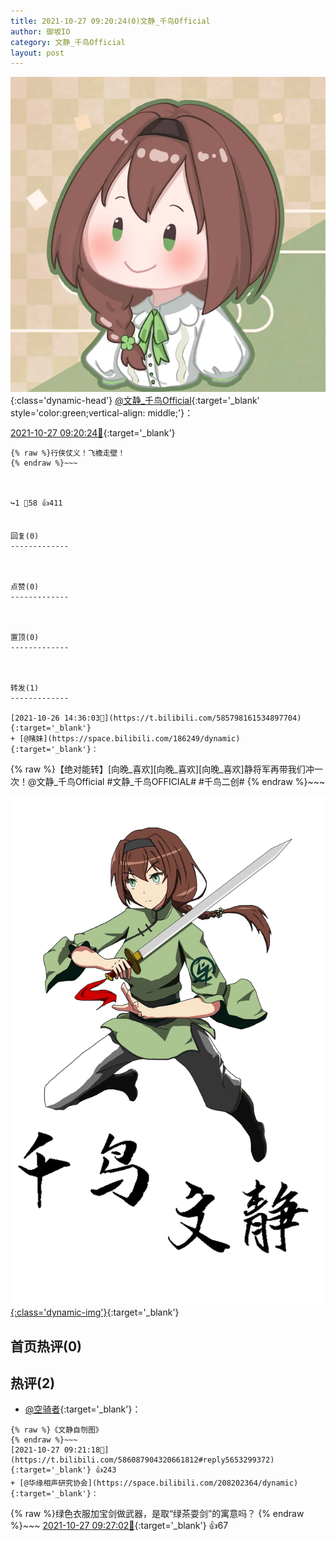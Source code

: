```yaml
---
title: 2021-10-27 09:20:24(0)文静_千鸟Official
author: 御坂IO
category: 文静_千鸟Official
layout: post
---
```


![img](/images/ac7482ed1b9a7f203dc68c0c4a77c488a27b108a.jpg){:class='dynamic-head'}
[@文静_千鸟Official](https://space.bilibili.com/667526012/dynamic){:target='_blank' style='color:green;vertical-align: middle;'}：

[2021-10-27 09:20:24🔗](https://t.bilibili.com/586087904320661812){:target='_blank'}

~~~
{% raw %}行侠仗义！飞檐走壁！
{% endraw %}~~~



↪️1 💬58 👍411


回复(0)
-------------



点赞(0)
-------------



置顶(0)
-------------



转发(1)
-------------

[2021-10-26 14:36:03🔗](https://t.bilibili.com/585798161534897704){:target='_blank'}
+ [@赌妹](https://space.bilibili.com/186249/dynamic){:target='_blank'}：
~~~
{% raw %}【绝对能转】[向晚_喜欢][向晚_喜欢][向晚_喜欢]静将军再带我们冲一次！@文静_千鸟Official #文静_千鸟OFFICIAL# #千鸟二创# 
{% endraw %}~~~


[![img](/images/6bcc0873d6155f8f3571f12f1fb8e34518687708.jpg){:class='dynamic-img'}](/images/6bcc0873d6155f8f3571f12f1fb8e34518687708.jpg){:target='_blank'}




首页热评(0)
-------------



热评(2)
-------------

+ [@空骑者](https://space.bilibili.com/15359045/dynamic){:target='_blank'}：
~~~
{% raw %}《文静自刎图》
{% endraw %}~~~
[2021-10-27 09:21:18🔗](https://t.bilibili.com/586087904320661812#reply5653299372){:target='_blank'} 👍243
+ [@华缘相声研究协会](https://space.bilibili.com/208202364/dynamic){:target='_blank'}：
~~~
{% raw %}绿色衣服加宝剑做武器，是取“绿茶耍剑”的寓意吗？
{% endraw %}~~~
[2021-10-27 09:27:02🔗](https://t.bilibili.com/586087904320661812#reply5653325804){:target='_blank'} 👍67


